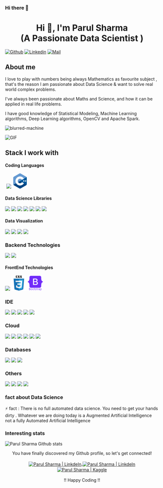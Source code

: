 ### Hi there 👋

<!--
**parulsharma247/parulsharma247** is a ✨ _special_ ✨ repository because its `README.md` (this file) appears on your GitHub profile.

Here are some ideas to get you started:

- 🔭 I’m currently working on ...
- 🌱 I’m currently learning ...
- 👯 I’m looking to collaborate on ...
- 🤔 I’m looking for help with ...
- 💬 Ask me about ...
- 📫 How to reach me: ...
- 😄 Pronouns: ...
- ⚡ Fun fact: ...
-->


<h1 align="center">Hi 👋, I'm Parul Sharma <br <h3 align="center">(A Passionate Data Scientist ) </h3></h1>

	
[![Github](https://img.shields.io/github/followers/parulsharma247?label=Follow&style=social)](https://github.com/parulsharma247)
[![Linkedin](https://img.shields.io/badge/-Parul%20Sharma-blue?style=flat-square&logo=linkedin&logoColor=white&link=https://https://www.linkedin.com/in/parulsharma247/)](https://www.linkedin.com/in/parulsharma247/)
[![Mail](https://img.shields.io/badge/-Mail%20Me-blue?style=flat-square&logo=gmail&logoColor=red&link=)](mailto:sparul247@gmail.com)


## About me 
I love to play with numbers being always Mathematics as favourite subject , that's the reason I am passionate about Data Science & want to solve real world complex problems.

I've always been passionate about Maths and Science, and how it can be applied in real life problems. 

I have good knowledge of Statistical Modeling, Machine Learning algorithms, Deep Learning algorithms, OpenCV and Apache Spark.

<p align="left"> <img src="https://komarev.com/ghpvc/?username=parulsharma247" alt="blurred-machine" /> </p>


<img align="top" alt="GIF" src="https://media.giphy.com/media/L8K62iTDkzGX6/giphy.gif" width="400px" />


## Stack I work with
<h4>Coding Languages</h4>
<code><img height="50" src=""></code>
<code><img height="50" src="https://www.vectorlogo.zone/logos/python/python-ar21.svg"></code>
<code><img height="50" src="https://raw.githubusercontent.com/devicons/devicon/master/icons/cplusplus/cplusplus-original.svg"></code>


<h4> Data Science Libraries</h4>
<code><img height="50" src="https://upload.wikimedia.org/wikipedia/commons/0/05/Scikit_learn_logo_small.svg"></code>
<code><img height="50" src="https://upload.wikimedia.org/wikipedia/commons/e/ed/Pandas_logo.svg"></code>
<code><img height="50" src="https://www.vectorlogo.zone/logos/numpy/numpy-ar21.svg"></code>
<code><img height="50" src="https://www.vectorlogo.zone/logos/tensorflow/tensorflow-ar21.svg"></code>
<code><img height="50" src="https://www.vectorlogo.zone/logos/pytorch/pytorch-ar21.svg"></code>
<code><img height="50" src="https://raw.githubusercontent.com/valohai/ml-logos/master/keras-text.svg"></code>
<code><img height="50" src="https://www.vectorlogo.zone/logos/apache_spark/apache_spark-ar21.svg"></code>

<h4>Data Visualization</h4>
<code><img height="50" src="https://upload.wikimedia.org/wikipedia/en/5/56/Matplotlib_logo.svg"></code>
<code><img height="50" src="https://www.vectorlogo.zone/logos/plot_ly/plot_ly-ar21.svg"></code>
<code><img height="50" src="https://www.vectorlogo.zone/logos/microsoft_powerbi/microsoft_powerbi-ar21.svg"></code>
<code><img height="50" src="https://raw.githubusercontent.com/AwesomeLogos/logomono/gh-pages/logos/tableau-software.svg"></code>

<h3> Backend Technologies</h3>
<code><img height="50" src="https://www.vectorlogo.zone/logos/pocoo_flask/pocoo_flask-ar21.svg"></code>
<code><img height="50" src="https://www.vectorlogo.zone/logos/getpostman/getpostman-ar21.svg"></code>

<h4>FrontEnd Technologies</h4>
<code><img height="50" src="https://www.vectorlogo.zone/logos/w3_html5/w3_html5-ar21.svg"></code>
<code><img height="50" src="https://raw.githubusercontent.com/devicons/devicon/master/icons/css3/css3-original-wordmark.svg"></code>
<code><img height="50" src="https://raw.githubusercontent.com/devicons/devicon/master/icons/bootstrap/bootstrap-plain-wordmark.svg"></code>

<h3>IDE</h3>
<code><img height="50" src="https://www.vectorlogo.zone/logos/jupyter/jupyter-ar21.svg"></code>
<code><img height="50" src="https://raw.githubusercontent.com/leungwensen/svg-icon/master/dist/svg/logos/pycharm.svg"></code>
<code><img height="50" src="https://raw.githubusercontent.com/detain/svg-logos/master/svg/intellij-idea-1.svg"></code>
<code><img height="50" src="https://www.vectorlogo.zone/logos/visualstudio_code/visualstudio_code-ar21.svg"></code>
<code><img height="50" src="https://raw.githubusercontent.com/uiwjs/file-icons/master/icon/sublime.svg"></code>



<h3>Cloud</h3>
<code><img height="50" src="https://www.vectorlogo.zone/logos/amazon_aws/amazon_aws-ar21.svg"></code>
<code><img height="50" src="https://www.vectorlogo.zone/logos/google_cloud/google_cloud-ar21.svg"></code>
<code><img height="50" src="https://www.vectorlogo.zone/logos/microsoft_azure/microsoft_azure-ar21.svg"></code>
<code><img height="50" src="https://www.vectorlogo.zone/logos/heroku/heroku-ar21.svg"></code>
<code><img height="50" src="https://www.vectorlogo.zone/logos/pivotalio/pivotalio-ar21.svg"></code>
<code><img height="50" src="https://www.vectorlogo.zone/logos/github/github-ar21.svg"></code>

<h3> Databases </h3>
<code><img height="50" src="https://www.vectorlogo.zone/logos/mysql/mysql-ar21.svg"></code>
<code><img height="50" src="https://www.vectorlogo.zone/logos/sqlite/sqlite-ar21.svg"></code>
<code><img height="50" src="https://www.vectorlogo.zone/logos/mongodb/mongodb-ar21.svg"></code>

<h3>Others</h3>
<code><img height="50" src="https://www.vectorlogo.zone/logos/nvidia/nvidia-ar21.svg"></code>
<code><img height="50" src="https://www.vectorlogo.zone/logos/json/json-ar21.svg"></code>
<code><img height="50" src="https://www.vectorlogo.zone/logos/kaggle/kaggle-ar21.svg"></code>
<code><img height="50" src="https://www.vectorlogo.zone/logos/linux/linux-ar21.svg"></code>

### fact about Data Science 

⚡ fact : There is no full automated data science. You need to get your hands dirty . Whatever we are doing today is a Augmented Artificial Intelligence not a fully Automated Artificial Intelligence


### Interesting stats

![Parul Sharma Github stats ](https://github-readme-stats.vercel.app/api?username=parulsharma247&show_icons=true)




<p align="center">
You have finally discovered my Github profile, so let's get connected! 
  
<br>
<br>

<a href="https://www.linkedin.com/in/parulsharma247/">	
  <img align="center" alt="Parul Sharma | LinkdeIn" width="25px" height="25" src="https://cdn.jsdelivr.net/npm/simple-icons@v3/icons/linkedin.svg" />	
</a>
<a href="https://www.github.com/in/parulsharma247/">	
  <img align="center" alt="Parul Sharma | LinkdeIn" width="45px" height="35" src="https://www.vectorlogo.zone/logos/github/github-ar21.svg" />	
</a>
<a href="https://www.kaggle.com/parulsharma247">	
  <img align="center" alt="Parul Sharma | Kaggle" width="25px" height="25" src="https://cdn.jsdelivr.net/npm/simple-icons@v3/icons/kaggle.svg" />	
</a>	

<!--	
<a href="https://medium.com/@parulsharma247">	
  <img align="center" alt="Parul Sharma | Medium" width="25px" height="25" src="https://cdn.jsdelivr.net/npm/simple-icons@v3/icons/medium.svg" />	
</a>
<a href="https://www.instagram.com/parulsharma247">	
  <img align="center" alt="Parul Sharma | Instagram" width="25px" height="25" src="https://cdn.jsdelivr.net/npm/simple-icons@v3/icons/instagram.svg" />	
</a>
-->

<br>
<br>
!! Happy Coding !!
</p>  
